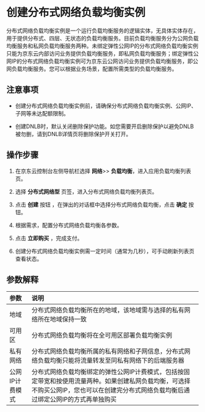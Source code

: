 # 创建分布式网络负载均衡实例
分布式网络负载均衡实例是一个运行负载均衡服务的逻辑实体，无具体实体存在，用于提供分布式、四层、无状态的负载均衡服务。目前负载均衡服务分为公网负载均衡服务和私网负载均衡服务两种。未绑定弹性公网IP的分布式网络负载均衡实例只能为京东云内部访问业务提供负载均衡服务，即私网负载均衡服务；绑定弹性公网IP的分布式网络负载均衡实例可为京东云公网访问业务提供负载均衡服务，即公网负载均衡服务。您可以根据业务场景，配置所需类型的负载均衡服务。
## 注意事项
 * 创建分布式网络负载均衡实例前，请确保分布式网络负载均衡实例、公网IP、子网等未达配额限制。

 *  创建DNLB时，默认关闭删除保护功能。如您需要开启删除保护以避免DNLB被勿删，请到DNLB详情页将删除保护开关打开。
## 操作步骤
 1. 在京东云控制台左侧导航栏选择 **网络**>> **负载均衡**，进入应用负载均衡列表页。

 2. 选择 **分布式网络型** 页签，进入分布式网络负载均衡列表页。

 3. 点击 **创建** 按钮 ，在弹出的对话框中选择分布式网络负载均衡，点击 **确定** 按钮。

 4. 根据需求，配置分布式网络负载均衡各参数。

 5. 点击 **立即购买** ，完成支付。

 6. 创建分布式网络负载均衡实例需一定时间（通常为几秒），可手动刷新列表页查看状态。

## 参数解释
| 参数	| 说明	|
| :- | :- |
|地域	|分布式网络负载均衡所在的地域，该地域需与选择的私有网络所在地域保持一致	|
|可用区	|分布式网络负载均衡将在全可用区部署负载均衡实例	|
|私有网络	|分布式网络负载均衡所属的私有网络和子网信息，分布式网络负载均衡只能将流量转发至同私有网络下的后端服务器	|
|公网IP计费模式|分布式网络负载均衡绑定的弹性公网IP计费模式，包括按固定带宽和按使用流量两种。如果创建私网负载均衡，可选择不购买公网IP，您也可以在创建完分布式网络负载均衡后通过绑定公网IP的方式再单独购买|

